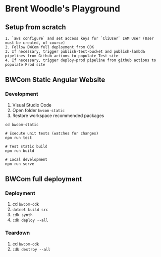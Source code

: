 # Brent Woodle's Playground
## Setup from scratch
```
1. `aws configure` and set access keys for `CliUser` IAM User (User must be created, of course)
2. Follow BWCom full deployment from CDK
3. If necessary, trigger publish-test-bucket and publish-lambda pipelines from Github actions to populate Test site
4. If necessary, trigger deploy-prod pipeline from github actions to populate Prod site
```

## BWCom Static Angular Website

### Development
1. Visual Studio Code
2. Open folder `bwcom-static`
3. Restore workspace recommended packages
```
cd bwcom-static

# Execute unit tests (watches for changes)
npm run test

# Test static build
npm run build

# Local development
npm run serve
```

## BWCom full deployment

### Deployment
1. cd `bwcom-cdk`
2. `dotnet build src`
3. `cdk synth`
4. `cdk deploy --all`

### Teardown
1. cd `bwcom-cdk`
2. `cdk destroy --all`
